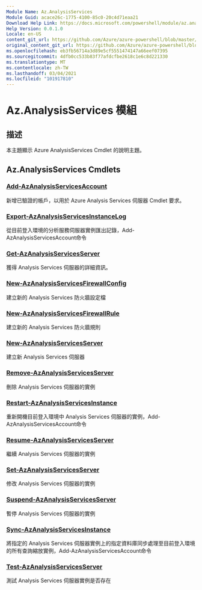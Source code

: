 ```yaml
---
Module Name: Az.AnalysisServices
Module Guid: acace26c-1775-4100-85c0-20c4d71eaa21
Download Help Link: https://docs.microsoft.com/powershell/module/az.analysisservices
Help Version: 0.0.1.0
Locale: en-US
content_git_url: https://github.com/Azure/azure-powershell/blob/master/src/AnalysisServices/AnalysisServices/help/Az.AnalysisServices.md
original_content_git_url: https://github.com/Azure/azure-powershell/blob/master/src/AnalysisServices/AnalysisServices/help/Az.AnalysisServices.md
ms.openlocfilehash: eb3fb56714a3d89e5cf5551474147a66eef07395
ms.sourcegitcommit: 4dfb0cc533b83f77afdcfbe2618c1e6c8d221330
ms.translationtype: MT
ms.contentlocale: zh-TW
ms.lasthandoff: 03/04/2021
ms.locfileid: "101917810"
---
```

# Az.AnalysisServices 模組
## 描述
本主題顯示 Azure AnalysisServices Cmdlet 的說明主題。

## Az.AnalysisServices Cmdlets
### [Add-AzAnalysisServicesAccount](Add-AzAnalysisServicesAccount.md)
新增已驗證的帳戶，以用於 Azure Analysis Services 伺服器 Cmdlet 要求。

### [Export-AzAnalysisServicesInstanceLog](Export-AzAnalysisServicesInstanceLog.md)
從目前登入環境的分析服務伺服器實例匯出記錄，Add-AzAnalysisServicesAccount命令

### [Get-AzAnalysisServicesServer](Get-AzAnalysisServicesServer.md)
獲得 Analysis Services 伺服器的詳細資訊。

### [New-AzAnalysisServicesFirewallConfig](New-AzAnalysisServicesFirewallConfig.md)
建立新的 Analysis Services 防火牆設定檔 

### [New-AzAnalysisServicesFirewallRule](New-AzAnalysisServicesFirewallRule.md)
建立新的 Analysis Services 防火牆規則

### [New-AzAnalysisServicesServer](New-AzAnalysisServicesServer.md)
建立新 Analysis Services 伺服器

### [Remove-AzAnalysisServicesServer](Remove-AzAnalysisServicesServer.md)
刪除 Analysis Services 伺服器的實例

### [Restart-AzAnalysisServicesInstance](Restart-AzAnalysisServicesInstance.md)
重新開機目前登入環境中 Analysis Services 伺服器的實例，Add-AzAnalysisServicesAccount命令

### [Resume-AzAnalysisServicesServer](Resume-AzAnalysisServicesServer.md)
繼續 Analysis Services 伺服器的實例

### [Set-AzAnalysisServicesServer](Set-AzAnalysisServicesServer.md)
修改 Analysis Services 伺服器的實例

### [Suspend-AzAnalysisServicesServer](Suspend-AzAnalysisServicesServer.md)
暫停 Analysis Services 伺服器的實例

### [Sync-AzAnalysisServicesInstance](Sync-AzAnalysisServicesInstance.md)
將指定的 Analysis Services 伺服器實例上的指定資料庫同步處理至目前登入環境的所有查詢縮放實例，Add-AzAnalysisServicesAccount命令

### [Test-AzAnalysisServicesServer](Test-AzAnalysisServicesServer.md)
測試 Analysis Services 伺服器實例是否存在

